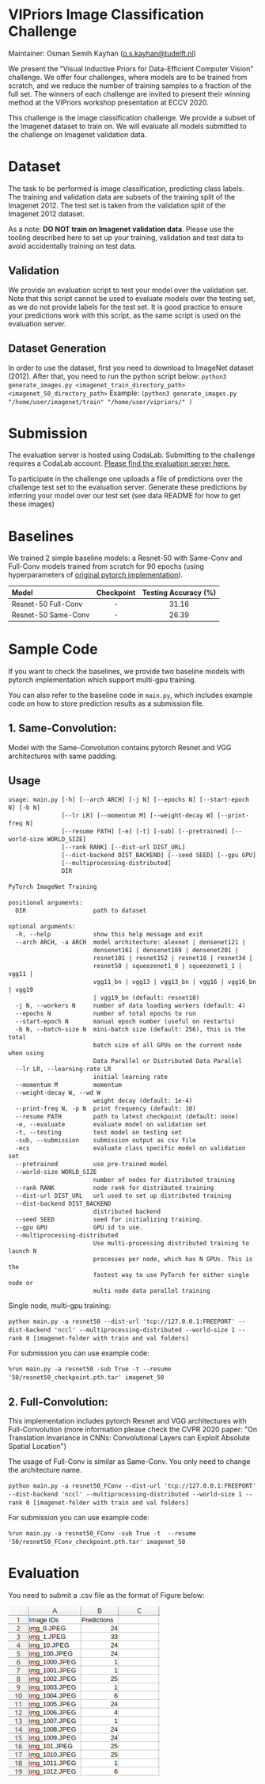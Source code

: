 # VIPriors Image Classification Challenge

Maintainer: Osman Semih Kayhan (o.s.kayhan@tudelft.nl)

We present the "Visual Inductive Priors for Data-Efficient Computer Vision" challenge. We offer four challenges, where models are to be trained from scratch, and we reduce the number of training samples to a fraction of the full set. The winners of each challenge are invited to present their winning method at the VIPriors workshop presentation at ECCV 2020.

This challenge is the image classification challenge. We provide a subset of the Imagenet dataset to train on. We will evaluate all models submitted to the challenge on Imagenet validation data.

# Dataset

The task to be performed is image classification, predicting class labels. The training and validation data are subsets of the training split of the Imagenet 2012. The test set is taken from the validation split of the Imagenet 2012 dataset.

As a note: **DO NOT train on Imagenet validation data**. Please use the tooling described here to set up your training, validation and test data to avoid accidentally training on test data.


## Validation

We provide an evaluation script to test your model over the validation set. Note that this script cannot be used to evaluate models over the testing set, as we do not provide labels for the test set. It is good practice to ensure your predictions work with this script, as the same script is used on the evaluation server.

## Dataset Generation

In order to use the dataset, first you need to download to ImageNet dataset (2012). After that, you need to run the python script below: 
`python3 generate_images.py <imagenet_train_directory_path> <imagenet_50_directory_path>`
Example:
`(python3 generate_images.py "/home/user/imagenet/train" "/home/user/vipriors/" )`

# Submission

The evaluation server is hosted using CodaLab. Submitting to the challenge requires a CodaLab account.
[
Please find the evaluation server here.](https://competitions.codalab.org/competitions/23661)

To participate in the challenge one uploads a file of predictions over the challenge test set to the evaluation server. Generate these predictions by inferring your model over our test set (see data README for how to get these images) 

# Baselines

We trained 2 simple baseline models: a Resnet-50 with Same-Conv and Full-Conv models trained from scratch for 90 epochs (using hyperparameters of [original pytorch implementation](https://github.com/pytorch/examples/tree/master/imagenet)).

|        Model        | Checkpoint | Testing Accuracy (%) |
|:--------------------|:----------:|:--------------------:|
| Resnet-50 Full-Conv |      -     |         31.16        |
| Resnet-50 Same-Conv |      -     |         26.39        |

# Sample Code
If you want to check the baselines, we provide two baseline models with pytorch implementation which support multi-gpu training.

You can also refer to the baseline code in `main.py`, which includes example code on how to store prediction results as a submission file.

## 1. Same-Convolution:

Model with the Same-Convolution contains pytorch Resnet and VGG architectures with same padding. 

## Usage
```
usage: main.py [-h] [--arch ARCH] [-j N] [--epochs N] [--start-epoch N] [-b N]
               [--lr LR] [--momentum M] [--weight-decay W] [--print-freq N]
               [--resume PATH] [-e] [-t] [-sub] [--pretrained] [--world-size WORLD_SIZE]
               [--rank RANK] [--dist-url DIST_URL]
               [--dist-backend DIST_BACKEND] [--seed SEED] [--gpu GPU]
               [--multiprocessing-distributed]
               DIR

PyTorch ImageNet Training

positional arguments:
  DIR                   path to dataset

optional arguments:
  -h, --help            show this help message and exit
  --arch ARCH, -a ARCH  model architecture: alexnet | densenet121 |
                        densenet161 | densenet169 | densenet201 |
                        resnet101 | resnet152 | resnet18 | resnet34 |
                        resnet50 | squeezenet1_0 | squeezenet1_1 | vgg11 |
                        vgg11_bn | vgg13 | vgg13_bn | vgg16 | vgg16_bn | vgg19
                        | vgg19_bn (default: resnet18)
  -j N, --workers N     number of data loading workers (default: 4)
  --epochs N            number of total epochs to run
  --start-epoch N       manual epoch number (useful on restarts)
  -b N, --batch-size N  mini-batch size (default: 256), this is the total
                        batch size of all GPUs on the current node when using
                        Data Parallel or Distributed Data Parallel
  --lr LR, --learning-rate LR
                        initial learning rate
  --momentum M          momentum
  --weight-decay W, --wd W
                        weight decay (default: 1e-4)
  --print-freq N, -p N  print frequency (default: 10)
  --resume PATH         path to latest checkpoint (default: none)
  -e, --evaluate        evaluate model on validation set
  -t, --testing         test model on testing set
  -sub, --submission    submission output as csv file
  -ecs                  evaluate class specific model on validation set
  --pretrained          use pre-trained model
  --world-size WORLD_SIZE
                        number of nodes for distributed training
  --rank RANK           node rank for distributed training
  --dist-url DIST_URL   url used to set up distributed training
  --dist-backend DIST_BACKEND
                        distributed backend
  --seed SEED           seed for initializing training.
  --gpu GPU             GPU id to use.
  --multiprocessing-distributed
                        Use multi-processing distributed training to launch N
                        processes per node, which has N GPUs. This is the
                        fastest way to use PyTorch for either single node or
                        multi node data parallel training
```
Single node, multi-gpu training:

`python main.py -a resnet50 --dist-url 'tcp://127.0.0.1:FREEPORT' --dist-backend 'nccl' --multiprocessing-distributed --world-size 1 --rank 0 [imagenet-folder with train and val folders]`

For submission you can use example code:

`%run main.py -a resnet50 -sub True -t --resume '50/resnet50_checkpoint.pth.tar' imagenet_50`

## 2. Full-Convolution:

This implementation includes pytorch Resnet and VGG architectures with Full-Convolution (more information please check the CVPR 2020 paper: "On Translation Invariance in CNNs: Convolutional Layers can Exploit Absolute Spatial Location")

The usage of Full-Conv is similar as Same-Conv. You only need to change the architecture name.

`python main.py -a resnet50_FConv --dist-url 'tcp://127.0.0.1:FREEPORT' --dist-backend 'nccl' --multiprocessing-distributed --world-size 1 --rank 0 [imagenet-folder with train and val folders]`

For submission you can use example code:

`%run main.py -a resnet50_FConv -sub True -t  --resume '50/resnet50_FConv_checkpoint.pth.tar' imagenet_50 `

# Evaluation

You need to submit a .csv file as the format of Figure below:

![csv_example](csv_example.png)
